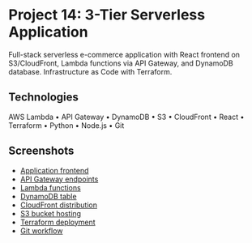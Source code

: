 # Project 14: 3-Tier Serverless Application

Full-stack serverless e-commerce application with React frontend on S3/CloudFront, Lambda functions via API Gateway, and DynamoDB database. Infrastructure as Code with Terraform.

## Technologies

AWS Lambda • API Gateway • DynamoDB • S3 • CloudFront • React • Terraform • Python • Node.js • Git

## Screenshots

- [Application frontend](screenshots/frontend-products.png)
- [API Gateway endpoints](screenshots/api-gateway-console.png)
- [Lambda functions](screenshots/lambda-functions.png)
- [DynamoDB table](screenshots/dynamodb-table.png)
- [CloudFront distribution](screenshots/cloudfront-distribution.png)
- [S3 bucket hosting](screenshots/s3-bucket.png)
- [Terraform deployment](screenshots/terraform-apply.png)
- [Git workflow](screenshots/feature-branches.png)